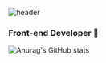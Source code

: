 

<!--
**nahago/nahago** is a ✨ _special_ ✨ repository because its `README.md` (this file) appears on your GitHub profile.

Here are some ideas to get you started:

- 🔭 I’m currently working on ...
- 🌱 I’m currently learning ...
- 👯 I’m looking to collaborate on ...
- 🤔 I’m looking for help with ...
- 💬 Ask me about ...
- 📫 How to reach me: ...
- 😄 Pronouns: ...
- ⚡ Fun fact: ...
-->
![header](https://capsule-render.vercel.app/api?type=Wave&color=F26B83&height=300&section=header&text=Hello,%20I'm%20Go%20Ha%20na&fontSize=70)
 ### Front-end Developer 👋


![Anurag's GitHub stats](https://github-readme-stats.vercel.app/api?username=nahago&&show_icons=true&theme=material-palenight)
